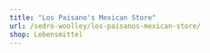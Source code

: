```yaml
---
title: "Los Paisano's Mexican Store"
url: /sedro-woolley/los-paisanos-mexican-store/
shop: Lebensmittel
---
```

